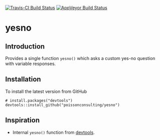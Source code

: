 
<!-- README.md is generated from README.Rmd. Please edit that file -->
[![Travis-CI Build Status](https://travis-ci.org/poissonconsulting/yesno.svg?branch=master)](https://travis-ci.org/poissonconsulting/yesno) [![AppVeyor Build Status](https://ci.appveyor.com/api/projects/status/github/poissonconsulting/yesno?branch=master&svg=true)](https://ci.appveyor.com/project/poissonconsulting/yesno)

yesno
=====

Introduction
------------

Provides a single function `yesno()` which asks a custom yes-no question with variable responses.

Installation
------------

To install the latest version from GitHub

    # install.packages("devtools")
    devtools::install_github("poissonconsulting/yesno")

Inspiration
-----------

-   Internal `yesno()` function from [devtools](https://github.com/hadley/devtools).
